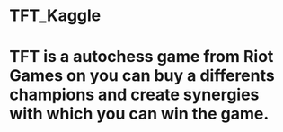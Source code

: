 # TFT_Kaggle
# TFT is a autochess game from Riot Games on you can buy a differents champions and create synergies with which you can win the game.
